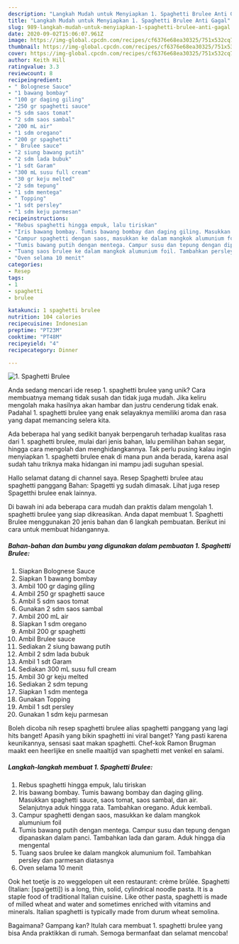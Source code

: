 ```yaml
---
description: "Langkah Mudah untuk Menyiapkan 1. Spaghetti Brulee Anti Gagal"
title: "Langkah Mudah untuk Menyiapkan 1. Spaghetti Brulee Anti Gagal"
slug: 989-langkah-mudah-untuk-menyiapkan-1-spaghetti-brulee-anti-gagal
date: 2020-09-02T15:06:07.961Z
image: https://img-global.cpcdn.com/recipes/cf6376e68ea30325/751x532cq70/1-spaghetti-brulee-foto-resep-utama.jpg
thumbnail: https://img-global.cpcdn.com/recipes/cf6376e68ea30325/751x532cq70/1-spaghetti-brulee-foto-resep-utama.jpg
cover: https://img-global.cpcdn.com/recipes/cf6376e68ea30325/751x532cq70/1-spaghetti-brulee-foto-resep-utama.jpg
author: Keith Hill
ratingvalue: 3.3
reviewcount: 8
recipeingredient:
- " Bolognese Sauce"
- "1 bawang bombay"
- "100 gr daging giling"
- "250 gr spaghetti sauce"
- "5 sdm saos tomat"
- "2 sdm saos sambal"
- "200 mL air"
- "1 sdm oregano"
- "200 gr spaghetti"
- " Brulee sauce"
- "2 siung bawang putih"
- "2 sdm lada bubuk"
- "1 sdt Garam"
- "300 mL susu full cream"
- "30 gr keju melted"
- "2 sdm tepung"
- "1 sdm mentega"
- " Topping"
- "1 sdt persley"
- "1 sdm keju parmesan"
recipeinstructions:
- "Rebus spaghetti hingga empuk, lalu tiriskan"
- "Iris bawang bombay. Tumis bawang bombay dan daging giling. Masukkan spaghetti sauce, saos tomat, saos sambal, dan air. Selanjutnya aduk hingga rata. Tambahkan oregano. Aduk kembali."
- "Campur spaghetti dengan saos, masukkan ke dalam mangkok alumunium foil"
- "Tumis bawang putih dengan mentega. Campur susu dan tepung dengan dipanaskan dalam panci. Tambahkan lada dan garam. Aduk hingga dia mengental"
- "Tuang saos brulee ke dalam mangkok alumunium foil. Tambahkan persley dan parmesan diatasnya"
- "Oven selama 10 menit"
categories:
- Resep
tags:
- 1
- spaghetti
- brulee

katakunci: 1 spaghetti brulee 
nutrition: 104 calories
recipecuisine: Indonesian
preptime: "PT23M"
cooktime: "PT48M"
recipeyield: "4"
recipecategory: Dinner

---
```



![1. Spaghetti Brulee](https://img-global.cpcdn.com/recipes/cf6376e68ea30325/751x532cq70/1-spaghetti-brulee-foto-resep-utama.jpg)

Anda sedang mencari ide resep 1. spaghetti brulee yang unik? Cara membuatnya memang tidak susah dan tidak juga mudah. Jika keliru mengolah maka hasilnya akan hambar dan justru cenderung tidak enak. Padahal 1. spaghetti brulee yang enak selayaknya memiliki aroma dan rasa yang dapat memancing selera kita.

Ada beberapa hal yang sedikit banyak berpengaruh terhadap kualitas rasa dari 1. spaghetti brulee, mulai dari jenis bahan, lalu pemilihan bahan segar, hingga cara mengolah dan menghidangkannya. Tak perlu pusing kalau ingin menyiapkan 1. spaghetti brulee enak di mana pun anda berada, karena asal sudah tahu triknya maka hidangan ini mampu jadi suguhan spesial.

Hallo selamat datang di channel saya. Resep Spaghetti brulee atau spaghetti panggang Bahan: Spagetti yg sudah dimasak. Lihat juga resep Spagetthi brulee enak lainnya.


Di bawah ini ada beberapa cara mudah dan praktis dalam mengolah 1. spaghetti brulee yang siap dikreasikan. Anda dapat membuat 1. Spaghetti Brulee menggunakan 20 jenis bahan dan 6 langkah pembuatan. Berikut ini cara untuk membuat hidangannya.

<!--inarticleads1-->

##### Bahan-bahan dan bumbu yang digunakan dalam pembuatan 1. Spaghetti Brulee:

1. Siapkan  Bolognese Sauce
1. Siapkan 1 bawang bombay
1. Ambil 100 gr daging giling
1. Ambil 250 gr spaghetti sauce
1. Ambil 5 sdm saos tomat
1. Gunakan 2 sdm saos sambal
1. Ambil 200 mL air
1. Siapkan 1 sdm oregano
1. Ambil 200 gr spaghetti
1. Ambil  Brulee sauce
1. Sediakan 2 siung bawang putih
1. Ambil 2 sdm lada bubuk
1. Ambil 1 sdt Garam
1. Sediakan 300 mL susu full cream
1. Ambil 30 gr keju melted
1. Sediakan 2 sdm tepung
1. Siapkan 1 sdm mentega
1. Gunakan  Topping
1. Ambil 1 sdt persley
1. Gunakan 1 sdm keju parmesan


Boleh dicoba nih resep spaghetti brulee alias spaghetti panggang yang lagi hits banget! Apasih yang bikin spaghetti ini viral banget? Yang pasti karena keunikannya, sensasi saat makan spaghetti. Chef-kok Ramon Brugman maakt een heerlijke en snelle maaltijd van spaghetti met venkel en salami. 

<!--inarticleads2-->

##### Langkah-langkah membuat 1. Spaghetti Brulee:

1. Rebus spaghetti hingga empuk, lalu tiriskan
1. Iris bawang bombay. Tumis bawang bombay dan daging giling. Masukkan spaghetti sauce, saos tomat, saos sambal, dan air. Selanjutnya aduk hingga rata. Tambahkan oregano. Aduk kembali.
1. Campur spaghetti dengan saos, masukkan ke dalam mangkok alumunium foil
1. Tumis bawang putih dengan mentega. Campur susu dan tepung dengan dipanaskan dalam panci. Tambahkan lada dan garam. Aduk hingga dia mengental
1. Tuang saos brulee ke dalam mangkok alumunium foil. Tambahkan persley dan parmesan diatasnya
1. Oven selama 10 menit


Ook het toetje is zo weggelopen uit een restaurant: crème brûlée. Spaghetti (Italian: [spaˈɡetti]) is a long, thin, solid, cylindrical noodle pasta. It is a staple food of traditional Italian cuisine. Like other pasta, spaghetti is made of milled wheat and water and sometimes enriched with vitamins and minerals. Italian spaghetti is typically made from durum wheat semolina. 

Bagaimana? Gampang kan? Itulah cara membuat 1. spaghetti brulee yang bisa Anda praktikkan di rumah. Semoga bermanfaat dan selamat mencoba!
